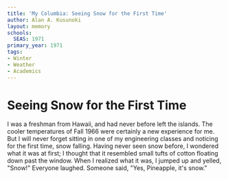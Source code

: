 ```yaml
---
title: 'My Columbia: Seeing Snow for the First Time'
author: Alan A. Kusunoki
layout: memory
schools:
  SEAS: 1971
primary_year: 1971
tags:
- Winter
- Weather
- Academics
---
```

# Seeing Snow for the First Time

I was a freshman from Hawaii, and had never before left the islands. The cooler temperatures of Fall 1966 were certainly a new experience for me. But I will never forget sitting in one of my engineering classes and noticing for the first time, snow falling. Having never seen snow before, I wondered what it was at first; I thought that it resembled small tufts of cotton floating down past the window.  When I realized what it was, I jumped up and yelled, "Snow!" Everyone laughed. Someone said, "Yes, Pineapple, it's snow."
